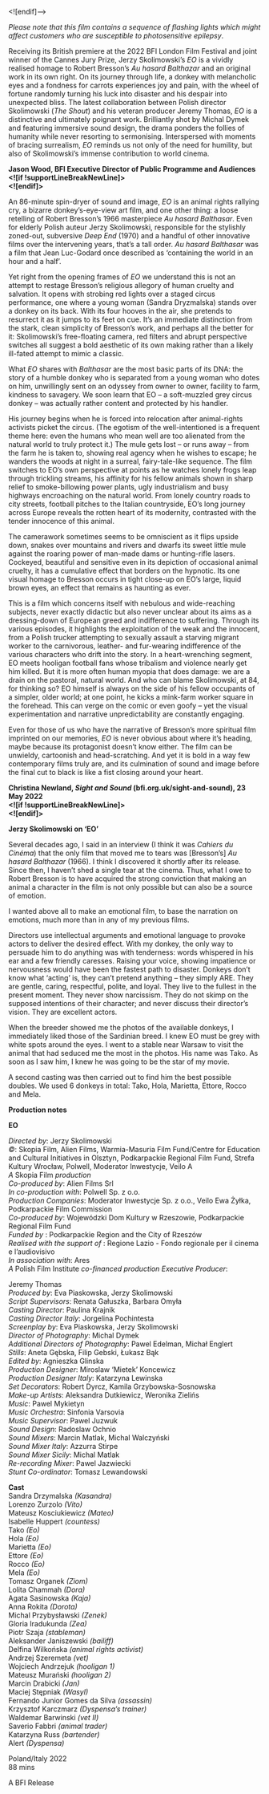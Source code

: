 
<![endif]-->

_Please note that this film contains a sequence of flashing lights which might affect customers who are susceptible to photosensitive epilepsy_.

Receiving its British premiere at the 2022 BFI London Film Festival and joint winner of the Cannes Jury Prize, Jerzy Skolimowski’s _EO_ is a vividly realised homage to Robert Bresson’s _Au hasard Balthazar_ and an original work in its own right. On its journey through life, a donkey with melancholic eyes and a fondness for carrots experiences joy and pain, with the wheel of fortune randomly turning his luck into disaster and his despair into unexpected bliss. The latest collaboration between Polish director Skolimowski (_The Shout_) and his veteran producer Jeremy Thomas, _EO_ is a distinctive and ultimately poignant work. Brilliantly shot by Michal Dymek and featuring immersive sound design, the drama ponders the follies of humanity while never resorting to sermonising. Interspersed with moments of bracing surrealism, _EO_ reminds us not only of the need for humility, but also of Skolimowski’s immense contribution to world cinema.

**Jason Wood, BFI Executive Director of Public Programme and Audiences  
<![if !supportLineBreakNewLine]>  
<![endif]>**

An 86-minute spin-dryer of sound and image, _EO_ is an animal rights rallying cry, a bizarre donkey’s-eye-view art film, and one other thing: a loose retelling of Robert Bresson’s 1966 masterpiece _Au hasard Balthasar_. Even for elderly Polish auteur Jerzy Skolimowski, responsible for the stylishly zoned-out, subversive _Deep End_ (1970) and a handful of other innovative films over the intervening years, that’s a tall order. _Au hasard Balthasar_ was a film that Jean Luc-Godard once described as ‘containing the world in an hour and a half’.

Yet right from the opening frames of _EO_ we understand this is not an attempt to restage Bresson’s religious allegory of human cruelty and salvation. It opens with strobing red lights over a staged circus performance, one where a young woman (Sandra Dryzmalska) stands over a donkey on its back. With its four hooves in the air, she pretends to resurrect it as it jumps to its feet on cue. It’s an immediate distinction from the stark, clean simplicity of Bresson’s work, and perhaps all the better for it: Skolimowski’s free-floating camera, red filters and abrupt perspective switches all suggest a bold aesthetic of its own making rather than a likely ill-fated attempt to mimic a classic.

What _EO_ shares with _Balthasar_ are the most basic parts of its DNA: the story of a humble donkey who is separated from a young woman who dotes on him, unwillingly sent on an odyssey from owner to owner, facility to farm, kindness to savagery. We soon learn that EO – a soft-muzzled grey circus donkey – was actually rather content and protected by his handler.

His journey begins when he is forced into relocation after animal-rights activists picket the circus. (The egotism of the well-intentioned is a frequent theme here: even the humans who mean well are too alienated from the natural world to truly protect it.) The mule gets lost – or runs away – from the farm he is taken to, showing real agency when he wishes to escape; he wanders the woods at night in a surreal, fairy-tale-like sequence. The film switches to EO’s own perspective at points as he watches lonely frogs leap through trickling streams, his affinity for his fellow animals shown in sharp relief to smoke-billowing power plants, ugly industrialism and busy highways encroaching on the natural world. From lonely country roads to city streets, football pitches to the Italian countryside, EO’s long journey across Europe reveals the rotten heart of its modernity, contrasted with the tender innocence of this animal.

The camerawork sometimes seems to be omniscient as it flips upside down, snakes over mountains and rivers and dwarfs its sweet little mule against the roaring power of man-made dams or hunting-rifle lasers. Cockeyed, beautiful and sensitive even in its depiction of occasional animal cruelty, it has a cumulative effect that borders on the hypnotic. Its one visual homage to Bresson occurs in tight close-up on EO’s large, liquid brown eyes, an effect that remains as haunting as ever.

This is a film which concerns itself with nebulous and wide-reaching subjects, never exactly didactic but also never unclear about its aims as a dressing-down of European greed and indifference to suffering. Through its various episodes, it highlights the exploitation of the weak and the innocent, from a Polish trucker attempting to sexually assault a starving migrant worker to the carnivorous, leather- and fur-wearing indifference of the various characters who drift into the story. In a heart-wrenching segment, EO meets hooligan football fans whose tribalism and violence nearly get him killed. But it is more often human myopia that does damage: we are a drain on the pastoral, natural world. And who can blame Skolimowski, at 84, for thinking so? EO himself is always on the side of his fellow occupants of a simpler, older world; at one point, he kicks a mink-farm worker square in the forehead. This can verge on the comic or even goofy – yet the visual experimentation and narrative unpredictability are constantly engaging.

Even for those of us who have the narrative of Bresson’s more spiritual film imprinted on our memories, _EO_ is never obvious about where it’s heading, maybe because its protagonist doesn’t know either. The film can be unwieldy, cartoonish and head-scratching. And yet it is bold in a way few contemporary films truly are, and its culmination of sound and image before the final cut to black is like a fist closing around your heart.

**Christina Newland, _Sight and Sound_ (bfi.org.uk/sight-and-sound), 23 May 2022  
<![if !supportLineBreakNewLine]>  
<![endif]>**

**Jerzy Skolimowski on ‘EO’**

Several decades ago, I said in an interview (I think it was _Cahiers du Cinéma_) that the only film that moved me to tears was [Bresson’s] _Au hasard Balthazar_ (1966). I think I discovered it shortly after its release. Since then, I haven’t shed a single tear at the cinema. Thus, what I owe to Robert Bresson is to have acquired the strong conviction that making an animal a character in the film is not only possible but can also be a source of emotion.

I wanted above all to make an emotional film, to base the narration on emotions, much more than in any of my previous films.

Directors use intellectual arguments and emotional language to provoke actors to deliver the desired effect. With my donkey, the only way to persuade him to do anything was with tenderness: words whispered in his ear and a few friendly caresses. Raising your voice, showing impatience or nervousness would have been the fastest path to disaster. Donkeys don’t know what ‘acting’ is, they can’t pretend anything – they simply ARE. They are gentle, caring, respectful, polite, and loyal. They live to the fullest in the present moment. They never show narcissism. They do not skimp on the supposed intentions of their character; and never discuss their director’s vision. They are excellent actors.

When the breeder showed me the photos of the available donkeys, I immediately liked those of the Sardinian breed. I knew EO must be grey with white spots around the eyes. I went to a stable near Warsaw to visit the animal that had seduced me the most in the photos. His name was Tako. As soon as I saw him, I knew he was going to be the star of my movie.

A second casting was then carried out to find him the best possible doubles. We used 6 donkeys in total: Tako, Hola, Marietta, Ettore, Rocco and Mela.

**Production notes**

**EO**

_Directed by_: Jerzy Skolimowski  
_©_: Skopia Film, Alien Films, Warmia-Masuria Film Fund/Centre for Education and Cultural Initiatives in Olsztyn, Podkarpackie Regional Film Fund, Strefa Kultury Wrocław, Polwell, Moderator Inwestycje, Veilo A  
_A_ Skopia Film _production_  
_Co-produced by_: Alien Films Srl  
_In co-production with_: Polwell Sp. z o.o.  
_Production Companies_: Moderator Inwestycje Sp. z o.o., Veilo Ewa Żyłka, Podkarpackie Film Commission  
_Co-produced by_: Wojewódzki Dom Kultury w Rzeszowie, Podkarpackie Regional Film Fund  
_Funded by_ : Podkarpackie Region and the City of Rzeszów  
_Realised with the support of_ : Regione Lazio - Fondo regionale per il cinema e l’audiovisivo  
_In association with_: Ares  
_A_ Polish Film Institute _co-financed production Executive Producer_:

Jeremy Thomas  
_Produced by_: Eva Piaskowska, Jerzy Skolimowski  
_Script Supervisors_: Renata Gałuszka, Barbara Omyła  
_Casting Director_: Paulina Krajnik  
_Casting Director Italy_: Jorgelina Pochintesta  
_Screenplay by_: Eva Piaskowska, Jerzy Skolimowski  
_Director of Photography_: Michal Dymek  
_Additional Directors of Photography_: Pawel Edelman, Michał Englert  
_Stills_: Aneta Gębska, Filip Gebski, Łukasz Bąk  
_Edited by_: Agnieszka Glinska  
_Production Designer_: Miroslaw ‘Mietek’ Koncewicz  
_Production Designer Italy_: Katarzyna Lewinska  
_Set Decorators_: Robert Dyrcz, Kamila Grzybowska-Sosnowska  
_Make-up Artists_: Aleksandra Dutkiewicz, Weronika Zielińs  
_Music_: Pawel Mykietyn  
_Music Orchestra_: Sinfonia Varsovia  
_Music Supervisor_: Pawel Juzwuk  
_Sound Design_: Radoslaw Ochnio  
_Sound Mixers_: Marcin Matlak, Michal Walczyński  
_Sound Mixer Italy_: Azzurra Stirpe  
_Sound Mixer Sicily_: Michal Matlak  
_Re-recording Mixer_: Pawel Jazwiecki  
_Stunt Co-ordinator_: Tomasz Lewandowski  

**Cast**  
Sandra Drzymalska _(Kasandra)_  
Lorenzo Zurzolo _(Vito)_  
Mateusz Kosciukiewicz _(Mateo)_  
Isabelle Huppert _(countess)_  
Tako _(Eo)_  
Hola _(Eo)_  
Marietta _(Eo)_  
Ettore _(Eo)_  
Rocco _(Eo)_  
Mela _(Eo)_  
Tomasz Organek _(Ziom)_  
Lolita Chammah _(Dora)_  
Agata Sasinowska _(Kaja)_  
Anna Rokita _(Dorota)_  
Michal Przybysławski _(Zenek)_  
Gloria Iradukunda _(Zea)_  
Piotr Szaja _(stableman)_  
Aleksander Janiszewski _(bailiff)_  
Delfina Wilkońska _(animal rights activist)_  
Andrzej Szeremeta _(vet)_  
Wojciech Andrzejuk _(hooligan 1)_  
Mateusz Murański _(hooligan 2)_  
Marcin Drabicki _(Jan)_  
Maciej Stępniak _(Wasyl)_  
Fernando Junior Gomes da Silva _(assassin)_  
Krzysztof Karczmarz _(Dyspensa’s trainer)_  
Waldemar Barwinski _(vet II)_  
Saverio Fabbri _(animal trader)_  
Katarzyna Russ _(bartender)_  
Alert _(Dyspensa)_  

Poland/Italy 2022  
88 mins  

A BFI Release  
<!--stackedit_data:
eyJoaXN0b3J5IjpbLTIwMzYxMzgwNTZdfQ==
-->